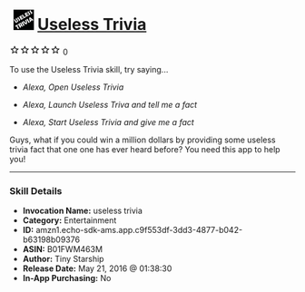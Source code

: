 # &nbsp;<img src="skill_icon" alt="Useless Trivia icon" width="36"> [Useless Trivia](http://alexa.amazon.com/#skills/amzn1.echo-sdk-ams.app.c9f553df-3dd3-4877-b042-b63198b09376)
![0 stars](../../images/ic_star_border_black_18dp_1x.png)![0 stars](../../images/ic_star_border_black_18dp_1x.png)![0 stars](../../images/ic_star_border_black_18dp_1x.png)![0 stars](../../images/ic_star_border_black_18dp_1x.png)![0 stars](../../images/ic_star_border_black_18dp_1x.png) 0

To use the Useless Trivia skill, try saying...

* *Alexa, Open Useless Trivia*

* *Alexa, Launch Useless Triva and tell me a fact*

* *Alexa, Start Useless Trivia  and give me a fact*

Guys, what if you could win a million dollars by providing some useless trivia fact that one one has ever heard before? You need this app to help you!

***

### Skill Details

* **Invocation Name:** useless trivia
* **Category:** Entertainment
* **ID:** amzn1.echo-sdk-ams.app.c9f553df-3dd3-4877-b042-b63198b09376
* **ASIN:** B01FWM463M
* **Author:** Tiny Starship
* **Release Date:** May 21, 2016 @ 01:38:30
* **In-App Purchasing:** No
